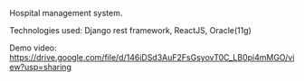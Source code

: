 Hospital management system.

Technologies used: Django rest framework, ReactJS, Oracle(11g)

Demo video: https://drive.google.com/file/d/146iDSd3AuF2FsGsyovT0C_LB0pi4mMGO/view?usp=sharing 
